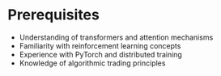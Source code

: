 # Prerequisites
- Understanding of transformers and attention mechanisms
- Familiarity with reinforcement learning concepts
- Experience with PyTorch and distributed training
- Knowledge of algorithmic trading principles
